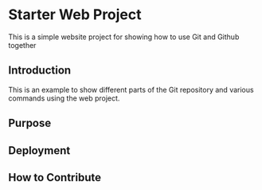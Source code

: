 # Starter Web Project

This is a simple website project for showing how to use Git and Github together

## Introduction

This is an example to show different parts of the Git repository and various commands using the web project.

## Purpose

## Deployment

## How to Contribute